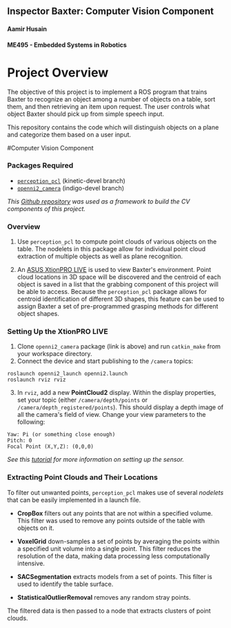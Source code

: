 ## Inspector Baxter: Computer Vision Component
#### Aamir Husain
#### ME495 - Embedded Systems in Robotics

# Project Overview
The objective of this project is to implement a ROS program that trains Baxter to recognize an object among a number of objects on a table, sort them, and then retrieving an item upon request. The user controls what object Baxter should pick up from simple speech input.

This repository contains the code which will distinguish objects on a plane and categorize them based on a user input.

#Computer Vision Component
### Packages Required
* [`perception_pcl`](https://github.com/ros-perception/perception_pcl.git) (kinetic-devel branch)
* [`openni2_camera`](https://github.com/ros-drivers/openni2_camera) (indigo-devel branch)

*This [Github repository](https://github.com/NU-MSR/nodelet_pcl_demo) was used as a framework to build the CV components of this project.*

### Overview
1. Use `perception_pcl` to compute point clouds of various objects on the table. The nodelets in this package allow for individual point cloud extraction of multiple objects as well as plane recognition.

2. An [ASUS XtionPRO LIVE](https://www.asus.com/us/3D-Sensor/Xtion_PRO_LIVE/) is used to view Baxter's environment. Point cloud locations in 3D space will be discovered and the centroid of each object is saved in a list that the grabbing component of this project will be able to access. Because the `perception_pcl` package allows for centroid identification of different 3D shapes, this feature can be used to assign Baxter a set of pre-programmed grasping methods for different object shapes.

### Setting Up the XtionPRO LIVE
1. Clone `openni2_camera` package (link is above) and run `catkin_make` from your workspace directory.
2. Connect the device and start publishing to the `/camera` topics:
```
roslaunch openni2_launch openni2.launch
roslaunch rviz rviz
```
3. In `rviz`, add a new **PointCloud2** display. Within the display properties, set your topic (either `/camera/depth/points` or `/camera/depth_registered/points`). This should display a depth image of all the camera's field of view. Change your view parameters to the following:
```
Yaw: Pi (or something close enough)
Pitch: 0
Focal Point (X,Y,Z): (0,0,0)
```

*See this [tutorial](https://github.com/IntelligentRoboticsLab/KukaYouBot/wiki/Pattern-recognition-with-3D-Cameras-Microsoft-Kinect-&-ASUS-Xtion-PRO-LIVE) for more information on setting up the sensor.*

### Extracting Point Clouds and Their Locations
To filter out unwanted points, `perception_pcl` makes use of several *nodelets* that can be easily implemented in a launch file.

* **CropBox** filters out any points that are not within a specified volume. This filter was used to remove any points outside of the table with objects on it.

* **VoxelGrid** down-samples a set of points by averaging the points within a specified unit volume into a single point. This filter reduces the resolution of the data, making data processing less computationally intensive.

* **SACSegmentation** extracts models from a set of points. This filter is used to identify the table surface.

* **StatisticalOutlierRemoval** removes any random stray points.

The filtered data is then passed to a node that extracts clusters of point clouds.
